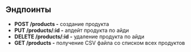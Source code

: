 ## Эндпоинты

- **POST /products -** создание продукта
- **PUT /products/:id -** апдейт продукта по айди
- **DELETE /products/:id -** удаление продукта по айди
- **GET /products -** получение CSV файла со списком всех продуктов
